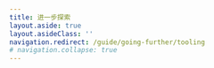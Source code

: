 ```yaml
---
title: 进一步探索
layout.aside: true
layout.asideClass: ''
navigation.redirect: /guide/going-further/tooling
# navigation.collapse: true
---
```

